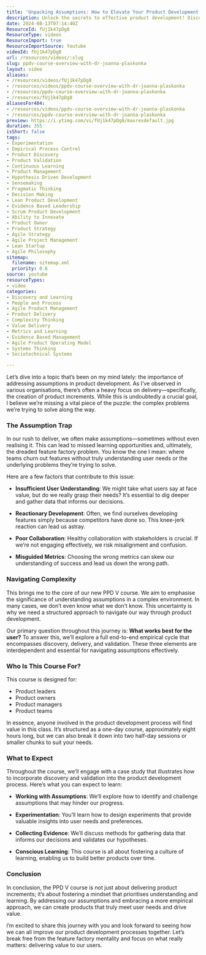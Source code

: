 ```yaml
---
title: 'Unpacking Assumptions: How to Elevate Your Product Development Beyond the Feature Factory'
description: Unlock the secrets to effective product development! Discover how to challenge assumptions and enhance user understanding in our PPD V course.
date: 2024-08-13T07:14:40Z
ResourceId: fUj1k47pDg8
ResourceType: videos
ResourceImport: true
ResourceImportSource: Youtube
videoId: fUj1k47pDg8
url: /resources/videos/:slug
slug: ppdv-course-overview-with-dr-joanna-plaskonka
layout: video
aliases:
- /resources/videos/fUj1k47pDg8
- /resources/videos/ppdv-course-overview-with-dr-joanna-plaskonka
- /resources/ppdv-course-overview-with-dr-joanna-plaskonka
- /resources/fUj1k47pDg8
aliasesFor404:
- /resources/videos/ppdv-course-overview-with-dr-joanna-plaskonka
- /resources/ppdv-course-overview-with-dr-joanna-plaskonka
preview: https://i.ytimg.com/vi/fUj1k47pDg8/maxresdefault.jpg
duration: 355
isShort: false
tags:
- Experimentation
- Empirical Process Control
- Product Discovery
- Product Validation
- Continuous Learning
- Product Management
- Hypothesis Driven Development
- Sensemaking
- Pragmatic Thinking
- Decision Making
- Lean Product Development
- Evidence Based Leadership
- Scrum Product Development
- Ability to Innovate
- Product Owner
- Product Strategy
- Agile Strategy
- Agile Project Management
- Lean Startup
- Agile Philosophy
sitemap:
  filename: sitemap.xml
  priority: 0.6
source: youtube
resourceTypes:
- video
categories:
- Discovery and Learning
- People and Process
- Agile Product Management
- Product Delivery
- Complexity Thinking
- Value Delivery
- Metrics and Learning
- Evidence Based Management
- Agile Product Operating Model
- Systems Thinking
- Sociotechnical Systems

---
```

Let’s dive into a topic that’s been on my mind lately: the importance of addressing assumptions in product development. As I’ve observed in various organisations, there’s often a heavy focus on delivery—specifically, the creation of product increments. While this is undoubtedly a crucial goal, I believe we’re missing a vital piece of the puzzle: the complex problems we’re trying to solve along the way.

### The Assumption Trap

In our rush to deliver, we often make assumptions—sometimes without even realising it. This can lead to missed learning opportunities and, ultimately, the dreaded feature factory problem. You know the one I mean: where teams churn out features without truly understanding user needs or the underlying problems they’re trying to solve.

Here are a few factors that contribute to this issue:

- **Insufficient User Understanding**: We might take what users say at face value, but do we really grasp their needs? It’s essential to dig deeper and gather data that informs our decisions.
  
- **Reactionary Development**: Often, we find ourselves developing features simply because competitors have done so. This knee-jerk reaction can lead us astray.
  
- **Poor Collaboration**: Healthy collaboration with stakeholders is crucial. If we’re not engaging effectively, we risk misalignment and confusion.
  
- **Misguided Metrics**: Choosing the wrong metrics can skew our understanding of success and lead us down the wrong path.

### Navigating Complexity

This brings me to the core of our new PPD V course. We aim to emphasise the significance of understanding assumptions in a complex environment. In many cases, we don’t even know what we don’t know. This uncertainty is why we need a structured approach to navigate our way through product development.

Our primary question throughout this journey is: **What works best for the user?** To answer this, we’ll explore a full end-to-end empirical cycle that encompasses discovery, delivery, and validation. These three elements are interdependent and essential for navigating assumptions effectively.

### Who Is This Course For?

This course is designed for:

- Product leaders
- Product owners
- Product managers
- Product teams

In essence, anyone involved in the product development process will find value in this class. It’s structured as a one-day course, approximately eight hours long, but we can also break it down into two half-day sessions or smaller chunks to suit your needs.

### What to Expect

Throughout the course, we’ll engage with a case study that illustrates how to incorporate discovery and validation into the product development process. Here’s what you can expect to learn:

- **Working with Assumptions**: We’ll explore how to identify and challenge assumptions that may hinder our progress.
  
- **Experimentation**: You’ll learn how to design experiments that provide valuable insights into user needs and preferences.
  
- **Collecting Evidence**: We’ll discuss methods for gathering data that informs our decisions and validates our hypotheses.
  
- **Conscious Learning**: This course is all about fostering a culture of learning, enabling us to build better products over time.

### Conclusion

In conclusion, the PPD V course is not just about delivering product increments; it’s about fostering a mindset that prioritises understanding and learning. By addressing our assumptions and embracing a more empirical approach, we can create products that truly meet user needs and drive value.

I’m excited to share this journey with you and look forward to seeing how we can all improve our product development processes together. Let’s break free from the feature factory mentality and focus on what really matters: delivering value to our users.
